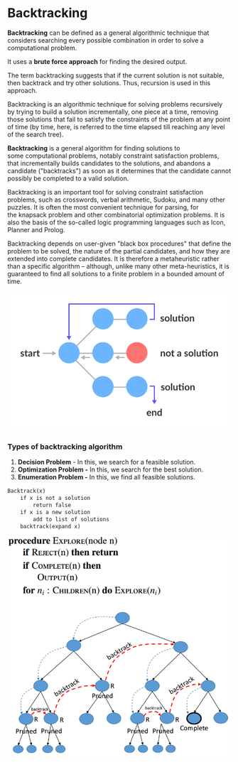 # Backtracking

**Backtracking** can be defined as a general algorithmic technique that considers searching every possible combination in order to solve a computational problem.

It uses a **brute force approach** for finding the desired output.

The term backtracking suggests that if the current solution is not suitable, then backtrack and try other solutions. Thus, recursion is used in this approach.

Backtracking is an algorithmic technique for solving problems recursively by trying to build a solution incrementally, one piece at a time, removing those solutions that fail to satisfy the constraints of the problem at any point of time (by time, here, is referred to the time elapsed till reaching any level of the search tree).

**Backtracking** is a general algorithm for finding solutions to some computational problems, notably constraint satisfaction problems, that incrementally builds candidates to the solutions, and abandons a candidate ("backtracks") as soon as it determines that the candidate cannot possibly be completed to a valid solution.

Backtracking is an important tool for solving constraint satisfaction problems, such as crosswords, verbal arithmetic, Sudoku, and many other puzzles. It is often the most convenient technique for parsing, for the knapsack problem and other combinatorial optimization problems. It is also the basis of the so-called logic programming languages such as Icon, Planner and Prolog.

Backtracking depends on user-given "black box procedures" that define the problem to be solved, the nature of the partial candidates, and how they are extended into complete candidates. It is therefore a metaheuristic rather than a specific algorithm – although, unlike many other meta-heuristics, it is guaranteed to find all solutions to a finite problem in a bounded amount of time.

![ba-state-space-tree.webp](./ba-state-space-tree.webp)

### Types of backtracking algorithm

1. **Decision Problem** - In this, we search for a feasible solution.
2. **Optimization Problem -** In this, we search for the best solution.
3. **Enumeration Problem -** In this, we find all feasible solutions.

```tsx
Backtrack(x)
	if x is not a solution
		return false
	if x is a new solution
		add to list of solutions
	backtrack(expand x)
```

![backtracking_tree.png](./backtracking_tree.png)